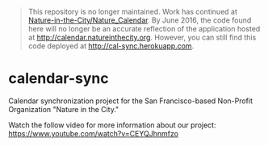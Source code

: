 > This repository is no longer maintained. Work has continued at [Nature-in-the-City/Nature_Calendar](https://github.com/Nature-in-the-City/Nature_Calendar). By June 2016, the code found here will no longer be an accurate reflection of the application hosted at http://calendar.natureinthecity.org. However, you can still find this code deployed at http://cal-sync.herokuapp.com.

# calendar-sync

Calendar synchronization project for the San Francisco-based Non-Profit Organization "Nature in the City."

Watch the follow video for more information about our project:
https://www.youtube.com/watch?v=CEYQJhnmfzo
